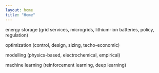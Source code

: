 ```yaml
---
layout: home
title: "Home"
---
```


energy storage (grid services, microgrids, lithium-ion batteries, policy, regulation)

optimization (control, design, sizing, techo-economic)

modelling (physics-based, electrochemical, empirical)

machine learning (reinforcement learning, deep learning)
